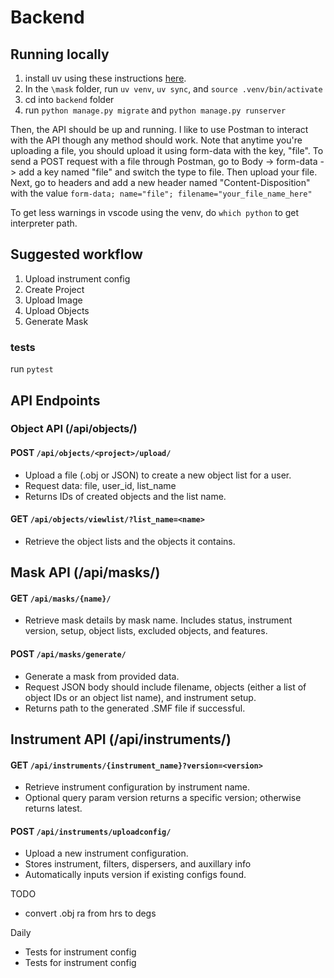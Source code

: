 # Backend

## Running locally
1. install uv using these instructions [here](https://docs.astral.sh/uv/).
2. In the `\mask` folder, run `uv venv`, `uv sync`, and `source .venv/bin/activate`
3. cd into `backend` folder
4. run `python manage.py migrate` and `python manage.py runserver`

Then, the API should be up and running. I like to use Postman to interact with the API though any method should work. Note that anytime you're uploading a file, you should upload it using form-data with the key, "file".
To send a POST request with a file through Postman, go to Body -> form-data -> add a key named "file" and switch the type to file.
Then upload your file. Next, go to headers and add a new header named "Content-Disposition" with the value `form-data; name="file"; filename="your_file_name_here"`

To get less warnings in vscode using the venv, do `which python` to get interpreter path.
## Suggested workflow
1. Upload instrument config
2. Create Project
3. Upload Image
4. Upload Objects
5. Generate Mask

### tests
run `pytest`

## API Endpoints
### Object API (/api/objects/)
#### POST `/api/objects/<project>/upload/`
- Upload a file (.obj or JSON) to create a new object list for a user.
- Request data: file, user_id, list_name
- Returns IDs of created objects and the list name.

#### GET `/api/objects/viewlist/?list_name=<name>`
- Retrieve the object lists and the objects it contains.

## Mask API (/api/masks/)
#### GET `/api/masks/{name}/`
- Retrieve mask details by mask name. Includes status, instrument version, setup, object lists, excluded objects, and features.

#### POST `/api/masks/generate/`
- Generate a mask from provided data.
- Request JSON body should include filename, objects (either a list of object IDs or an object list name), and instrument setup.
- Returns path to the generated .SMF file if successful.

## Instrument API (/api/instruments/)
#### GET `/api/instruments/{instrument_name}?version=<version>`
- Retrieve instrument configuration by instrument name.
- Optional query param version returns a specific version; otherwise returns latest.

#### POST `/api/instruments/uploadconfig/`
- Upload a new instrument configuration.
- Stores instrument, filters, dispersers, and auxillary info
- Automatically inputs version if existing configs found.

TODO
- convert .obj ra from hrs to degs

Daily
- Tests for instrument config
- Tests for instrument config
